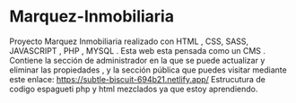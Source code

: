 # Marquez-Inmobiliaria
Proyecto Marquez Inmobiliaria realizado con HTML , CSS, SASS, JAVASCRIPT , PHP , MYSQL . Esta web esta pensada como un CMS . Contiene la sección de administrador en la que se  puede actualizar y eliminar las propiedades , y  la sección pública que puedes visitar mediante este enlace:   https://subtle-biscuit-694b21.netlify.app/ 
Estrucutura de codigo espagueti php y html mezclados ya que estoy aprendiendo.
